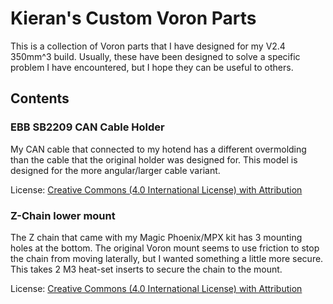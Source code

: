 # Kieran's Custom Voron Parts

This is a collection of Voron parts that I have designed for my V2.4 350mm^3 build. Usually, these have been designed to solve a specific problem I have encountered, but I hope they can be useful to others.

## Contents

### EBB SB2209 CAN Cable Holder

My CAN cable that connected to my hotend has a different overmolding than the cable that the original holder was designed for. This model is designed for the more angular/larger cable variant.

License: [Creative Commons (4.0 International License) with Attribution](https://creativecommons.org/licenses/by/4.0/)

### Z-Chain lower mount

The Z chain that came with my Magic Phoenix/MPX kit has 3 mounting holes at the bottom. The original Voron mount seems to use friction to stop the chain from moving laterally, but I wanted something a little more secure. This takes 2 M3 heat-set inserts to secure the chain to the mount.

License: [Creative Commons (4.0 International License) with Attribution](https://creativecommons.org/licenses/by/4.0/)
